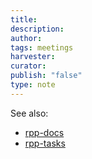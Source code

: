 ```yaml
---
title: 
description: 
author: 
tags: meetings
harvester: 
curator: 
publish: "false"
type: note
---
```



See also: 
- [rpp-docs](/notes/rpp/rpp-archive/rpp-docs/rpp-docs.md)
- [rpp-tasks](/notes/rpp/rpp-archive/rpp-tasks/rpp-tasks.md)
